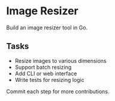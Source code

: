 # Image Resizer

Build an image resizer tool in Go.

## Tasks
- Resize images to various dimensions
- Support batch resizing
- Add CLI or web interface
- Write tests for resizing logic

Commit each step for more contributions.
